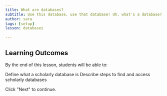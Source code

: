 ```yaml
---
title: What are databases?
subtitle: Use this database, use that database! Uh, what's a database? This lesson will explain what scholarly databases are and how to find and access them.
author: sara
tags: [setup]
lesson: databases

---
```



## Learning Outcomes

By the end of this lesson, students will be able to:

Define what a scholarly database is
Describe steps to find and access scholarly databases

Click "Next" to continue.

